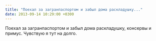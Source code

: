 ```yaml
---
title: "Поехал за загранпаспортом и забыл дома раскладушку..."
date: 2013-09-14 10:29:00 +0300
---
```


Поехал за загранпаспортом и забыл дома раскладушку, консервы и примус. Чувствую я тут на долго.

